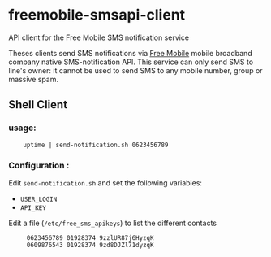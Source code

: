freemobile-smsapi-client
========================

API client for the Free Mobile SMS notification service

Theses clients send SMS notifications via [Free Mobile](http://mobile.free.fr) mobile broadband company native SMS-notification API.
This service can only send SMS to line's owner: it cannot be used to send SMS to any mobile number, group or massive spam.

Shell Client
------------

### usage:

```
    uptime | send-notification.sh 0623456789
```

### Configuration :

Edit `send-notification.sh` and set the following variables:

* `USER_LOGIN`
* `API_KEY`

Edit a file (`/etc/free_sms_apikeys`) to list the different contacts

```
     0623456789 01928374 9zzlUR87j6HyzqK
     0609876543 01928374 9zd8DJZl71dyzqK
```
